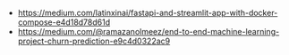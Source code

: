- https://medium.com/latinxinai/fastapi-and-streamlit-app-with-docker-compose-e4d18d78d61d
- https://medium.com/@ramazanolmeez/end-to-end-machine-learning-project-churn-prediction-e9c4d0322ac9
